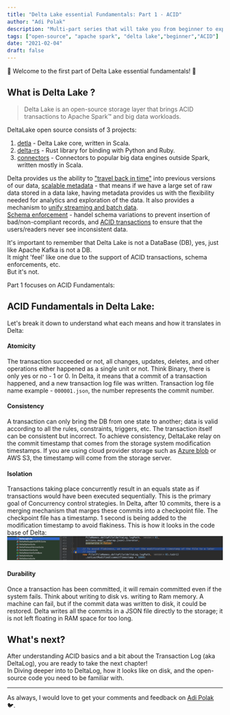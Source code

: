 ```yaml
---
title: "Delta Lake essential Fundamentals: Part 1 - ACID"
author: "Adi Polak"
description: "Multi-part series that will take you from beginner to expert in Delta Lake"
tags: ["open-source", "apache spark", "delta lake","beginner","ACID"]
date: "2021-02-04"
draft: false
---
```

🎉 Welcome to the first part of Delta Lake essential fundamentals! 🎉


## What is Delta Lake ?
<blockquote>
<p>Delta Lake is an open-source storage layer that brings ACID
transactions to Apache Spark™ and big data workloads. </p>
</blockquote>

DeltaLake open source consists of 3 projects:
1. [detla](https://github.com/delta-io/delta) - Delta Lake core, written in Scala.
2. [delta-rs](https://github.com/delta-io/delta-rs) - Rust library for binding with Python and Ruby.
3. [connectors](https://github.com/delta-io/connectors) - Connectors to popular big data engines outside Spark, written mostly in Scala.


Delta provides us the ability to <u>"travel back in time"</u> into previous versions of our data, <u>scalable metadata</u> - that means if we have a large set of raw data stored in a data lake, having metadata provides us with the flexibility needed for analytics and exploration of the data. It also provides a mechanism to <u>unify streaming and batch data</u>.<br>
<u>Schema enforcement</u> - handel schema variations to prevent insertion of bad/non-compliant records, and <u>ACID transactions</u> to ensure that the users/readers never see inconsistent data.

<highlight>
<p>It's important to remember that Delta Lake is not a DataBase (DB), yes, just like Apache Kafka is not a DB.<br>
It might 'feel' like one due to the support of ACID transactions, schema enforcements, etc.<br>
But it's not.</p>
</highlight>

Part 1 focuses on ACID Fundamentals:

## ACID Fundamentals in Delta Lake:
Let's break it down to understand what each means and how it translates in Delta:

#### Atomicity
  The transaction succeeded or not, all changes, updates, deletes, and other operations either happened as a single unit or not. Think Binary, there is only yes or no - 1 or 0. In Delta, it means that a commit of a transaction happened, and a new transaction log file was written. Transaction log file name example - `000001.json`, the number represents the commit number.
#### Consistency
   A transaction can only bring the DB from one state to another; data is valid according to all the rules, constraints, triggers, etc. The transaction itself can be consistent but incorrect. To achieve consistency, DeltaLake relay on the commit timestamp that comes from the storage system modification timestamps. If you are using cloud provider storage such as [Azure blob](https://docs.microsoft.com/en-us/azure/storage/blobs/storage-blobs-introduction?WT.mc_id=delta-13569-adpolak) or AWS S3, the timestamp will come from the storage server.
#### Isolation
  Transactions taking place concurrently result in an equals state as if transactions would have been executed sequentially. This is the primary goal of Concurrency control strategies. In Delta, after 10 commits, there is a merging mechanism that marges these commits into a checkpoint file. The checkpoint file has a timestamp. 1 second is being added to the modification timestamp to avoid flakiness. This is how it looks in the code base of Delta: 
  <img class="responsive" src="/images/delta-lake-avoid-flakiness-commit.png" alt="drawing">

#### Durability
  Once a transaction has been committed, it will remain committed even if the system fails. Think about writing to disk vs. writing to Ram memory. A machine can fail, but if the commit data was written to disk, it could be restored. Delta writes all the commits in a JSON file directly to the storage; it is not left floating in RAM space for too long.

## What's next?

After understanding ACID basics and a bit about the Transaction Log (aka DeltaLog), you are ready to take the next chapter! <br> In Diving deeper into to DeltaLog, how it looks like on disk, and the open-source code you need to be familiar with. 

-------------------------------------------
As always, I would love to get your comments and feedback on [Adi Polak](https://twitter.com/intent/follow?original_referer=http%3A%2F%2Flocalhost%3A1313%2F&ref_src=twsrc%5Etfw&region=follow_link&screen_name=AdiPolak&tw_p=followbutton) 🐦.
